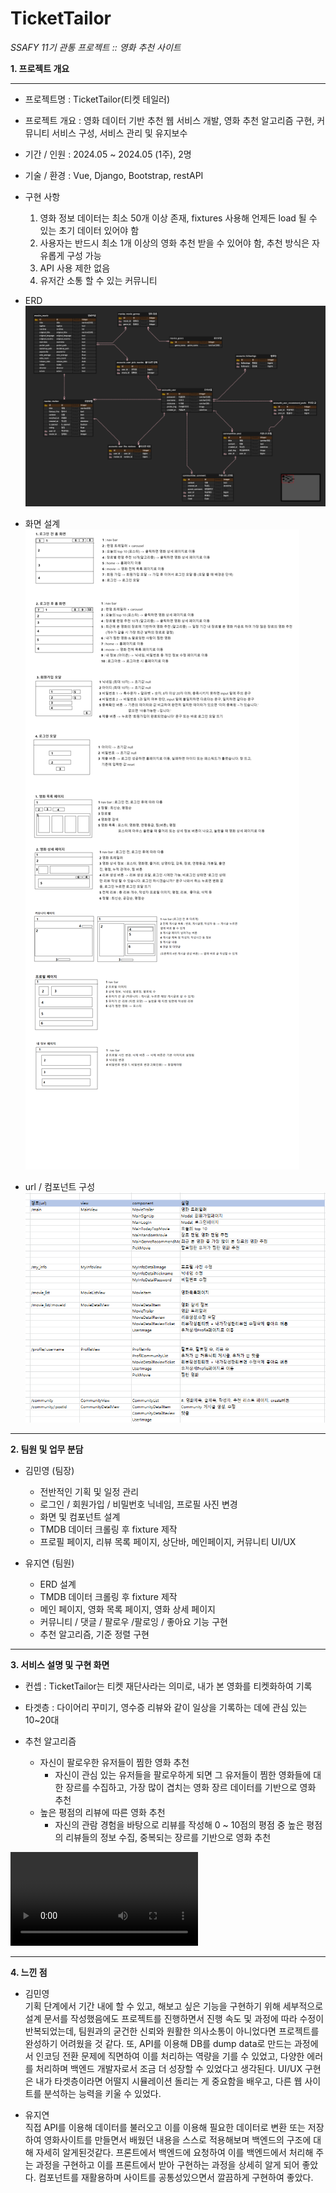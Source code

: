 # TicketTailor

*SSAFY 11기 관통 프로젝트 :: 영화 추천 사이트*

**1. 프로젝트 개요**
- - -
 - 프로젝트명 : TicketTailor(티켓 테일러)

 - 프로젝트 개요 : 영화 데이터 기반 추천 웹 서비스 개발, 영화 추천 알고리즘 구현, 커뮤니티 서비스 구성, 서비스 관리 및 유지보수
 
 - 기간 / 인원 : 2024.05 ~ 2024.05 (1주),  2명 
 
 - 기술 / 환경 : Vue, Django, Bootstrap, restAPI

 - 구현 사항
    1.	영화 정보 데이터는 최소 50개 이상 존재, fixtures 사용해 언제든 load 될 수 있는 초기 데이터 있어야 함
    2.	사용자는 반드시 최소 1개 이상의 영화 추천 받을 수 있어야 함, 추천 방식은 자유롭게 구성 가능
    3.	API 사용 제한 없음
    4.	유저간 소통 할 수 있는 커뮤니티

 - ERD
 ![alt text](<erd (2).png>)

 - 화면 설계
 ![alt text](프로토타입.png)

 - url / 컴포넌트 구성  
 ![alt text](<url.png>)

---

**2. 팀원 및 업무 분담**

 - 김민영 (팀장)
   + 전반적인 기획 및 일정 관리
   + 로그인 / 회원가입 / 비밀번호 닉네임, 프로필 사진 변경
   + 화면 및 컴포넌트 설계
   + TMDB 데이터 크롤링 후 fixture 제작
   + 프로필 페이지, 리뷰 목록 페이지, 상단바, 메인페이지, 커뮤니티 UI/UX

 - 유지연 (팀원)
   + ERD 설계
   + TMDB 데이터 크롤링 후 fixture 제작
   + 메인 페이지, 영화 목록 페이지, 영화 상세 페이지
   + 커뮤니티 / 댓글 / 팔로우 /팔로잉 / 좋아요 기능 구현
   + 추천 알고리즘, 기준 정렬 구현

---
   
**3. 서비스 설명 및 구현 화면**

 - 컨셉 : TicketTailor는 티켓 재단사라는 의미로, 내가 본 영화를 티켓화하여 기록

 - 타겟층 : 다이어리 꾸미기, 영수증 리뷰와 같이 일상을 기록하는 데에 관심 있는 10~20대

 - 추천 알고리즘
   * 자신이 팔로우한 유저들이 찜한 영화 추천
     + 자신이 관심 있는 유저들을 팔로우하게 되면 그 유저들이 찜한 영화들에 대한 장르를 수집하고, 가장 많이 겹치는 영화 장르 데이터를 기반으로 영화 추천
   * 높은 평점의 리뷰에 따른 영화 추천
     + 자신의 관람 경험을 바탕으로 리뷰를 작성해 0 ~ 10점의 평점 중 높은 평점의 리뷰들의 정보 수집, 중복되는 장르를 기반으로 영화 추천



<video controls>
  <source src="구현5.mp4" type="video/mp4">
  <source src="구현5.webm" type="video/webm">
  <p>브라우저가 동영상을 지원하지 않습니다.</p>
</video>

---
**4. 느낀 점**
 - 김민영  
 기획 단계에서 기간 내에 할 수 있고, 해보고 싶은 기능을 구현하기 위해 세부적으로 설계 문서를 작성했음에도 프로젝트를 진행하면서 진행 속도 및 과정에 따라 수정이 반복되었는데, 팀원과의 굳건한 신뢰와 원활한 의사소통이 아니었다면 프로젝트를 완성하기 어려웠을 것 같다.
 또, API를 이용해 DB를 dump data로 만드는 과정에서 인코딩 전환 문제에 직면하여 이를 처리하는 역량을 기를 수 있었고, 다양한 에러를 처리하며 백엔드 개발자로서 조금 더 성장할 수 있었다고 생각된다.
 UI/UX 구현은 내가 타겟층이라면 어떨지 시뮬레이션 돌리는 게 중요함을 배우고, 다른 웹 사이트를 분석하는 능력을 키울 수 있었다.  


 - 유지연  
 직접 API를 이용해 데이터를 불러오고 이를 이용해 필요한 데이터로 변환 또는 저장하여 영화사이트를 만들면서 배웠던 내용을 스스로 적용해보며 백엔드의 구조에 대해 자세히 알게된것같다. 프론트에서 백엔드에 요청하여 이를 백엔드에서 처리해 주는 과정을 구현하고 이를 프론트에서 받아 구현하는 과정을 상세히 알게 되어 좋았다. 컴포넌트를 재활용하며 사이트를 공통성있으면서 깔끔하게 구현하여 좋았다. 
